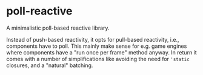 # poll-reactive

A minimalistic poll-based reactive library.

Instead of push-based reactivity, it opts for pull-based reactivity, i.e., components have to poll.
This mainly make sense for e.g. game engines where components have a "run once per frame" method anyway.
In return it comes with a number of simplifications like avoiding the need for `'static` closures, and a "natural" batching.
